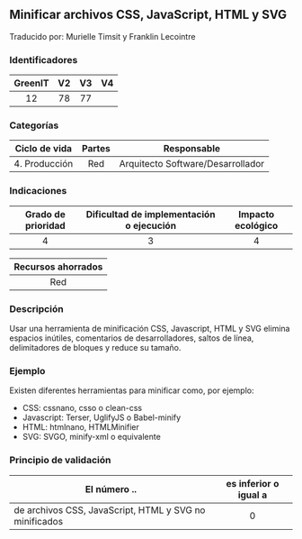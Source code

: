 ## Minificar archivos CSS, JavaScript, HTML y SVG
Traducido por: Murielle Timsit y Franklin Lecointre

### Identificadores

| GreenIT | V2 | V3 | V4 |
|:-------:|:----:|:----:|:----:|
| 12  | 78  | 77 | |

### Categorías

| Ciclo de vida | Partes | Responsable |
|:---------:|:----:|:----:|
| 4. Producción | Red | Arquitecto Software/Desarrollador |

### Indicaciones

| Grado de prioridad   | Dificultad de implementación o ejecución | Impacto ecológico   |
|:-------------------:|:-------------------------:|:---------------------:|
| 4 | 3 | 4 |

| Recursos ahorrados |
|:----------------------------------------------------------:|
| Red   |

### Descripción

Usar una herramienta de minificación CSS, Javascript, HTML y SVG elimina espacios inútiles, comentarios de desarrolladores, saltos de línea, delimitadores de bloques y reduce su tamaño.

### Ejemplo

Existen diferentes herramientas para minificar como, por ejemplo:

- CSS: cssnano, csso o clean-css
- Javascript: Terser, UglifyJS o Babel-minify
- HTML: htmlnano, HTMLMinifier
- SVG: SVGO, minify-xml o equivalente


### Principio de validación

| El número ..   | es inferior o igual a   |  
|-------------------|:-------------------------:|
| de archivos CSS, JavaScript, HTML y SVG no minificados  | 0  |



